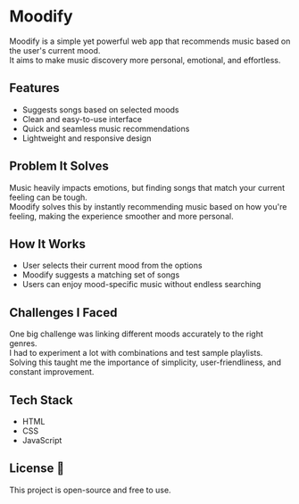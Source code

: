 # Moodify 

Moodify is a simple yet powerful web app that recommends music based on the user's current mood.  
It aims to make music discovery more personal, emotional, and effortless.

## Features 
- Suggests songs based on selected moods
- Clean and easy-to-use interface
- Quick and seamless music recommendations
- Lightweight and responsive design

## Problem It Solves 
Music heavily impacts emotions, but finding songs that match your current feeling can be tough.  
Moodify solves this by instantly recommending music based on how you're feeling, making the experience smoother and more personal.

## How It Works 
- User selects their current mood from the options
- Moodify suggests a matching set of songs
- Users can enjoy mood-specific music without endless searching

## Challenges I Faced 
One big challenge was linking different moods accurately to the right genres.  
I had to experiment a lot with combinations and test sample playlists.  
Solving this taught me the importance of simplicity, user-friendliness, and constant improvement.

## Tech Stack
- HTML
- CSS
- JavaScript

## License 📄
This project is open-source and free to use.
